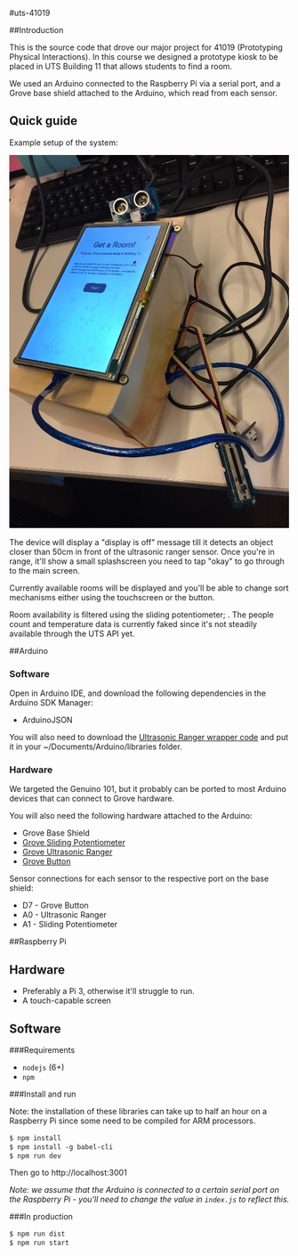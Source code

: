 #uts-41019

##Introduction

This is the source code that drove our major project for 41019 (Prototyping Physical Interactions). In this course we designed a prototype kiosk to be placed in UTS Building 11 that allows students to find a room.

We used an Arduino connected to the Raspberry Pi via a serial port, and a Grove base shield attached to the Arduino, which read from each sensor.

## Quick guide

Example setup of the system:

![Example setup](example_setup.jpg)

The device will display a "display is off" message till it detects an object closer than 50cm in front of the ultrasonic ranger sensor. Once you're in range, it'll show a small splashscreen you need to tap "okay" to go through to the main screen.

Currently available rooms will be displayed and you'll be able to change sort mechanisms either using the touchscreen or the button.

Room availability is filtered using the sliding potentiometer; . The people count and temperature data is currently faked since it's not steadily available through the UTS API yet.

##Arduino

### Software

Open in Arduino IDE, and download the following dependencies in the Arduino SDK Manager:

- ArduinoJSON

You will also need to download the [Ultrasonic Ranger wrapper code](https://github.com/Seeed-Studio/Grove_Ultrasonic_Ranger) and put it in your ~/Documents/Arduino/libraries folder.

### Hardware

We targeted the Genuino 101, but it probably can be ported to most Arduino devices that can connect to Grove hardware.

You will also need the following hardware attached to the Arduino:

- Grove Base Shield
- [Grove Sliding Potentiometer](https://www.seeedstudio.com/Grove-Slide-Potentiometer-p-1196.html)
- [Grove Ultrasonic Ranger](https://www.seeedstudio.com/Grove-Ultrasonic-Ranger-p-960.html)
- [Grove Button](https://www.seeedstudio.com/Grove-Button-p-766.html)

Sensor connections for each sensor to the respective port on the base shield:

- D7 - Grove Button
- A0 - Ultrasonic Ranger
- A1 - Sliding Potentiometer


##Raspberry Pi

## Hardware

- Preferably a Pi 3, otherwise it'll struggle to run.
- A touch-capable screen

## Software

###Requirements

- `nodejs` (6+)
- `npm`

###Install and run

Note: the installation of these libraries can take up to half an hour on a Raspberry Pi since some need to be compiled for ARM processors.

```
$ npm install
$ npm install -g babel-cli
$ npm run dev
```

Then go to http://localhost:3001

*Note: we assume that the Arduino is connected to a certain serial port on the Raspberry Pi - you'll need to change the value in `index.js` to reflect this.*

###In production

```
$ npm run dist
$ npm run start
```
